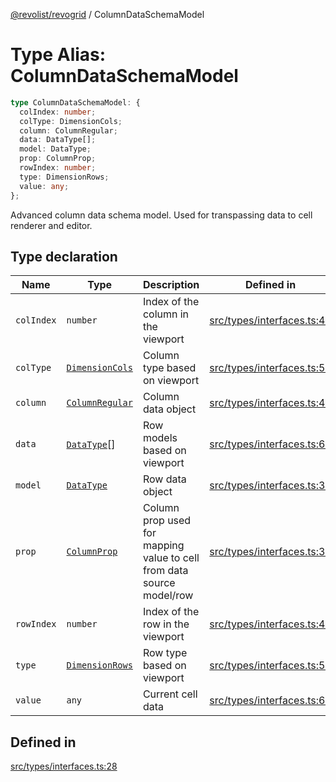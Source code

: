 [@revolist/revogrid](README.md) / ColumnDataSchemaModel

# Type Alias: ColumnDataSchemaModel

```ts
type ColumnDataSchemaModel: {
  colIndex: number;
  colType: DimensionCols;
  column: ColumnRegular;
  data: DataType[];
  model: DataType;
  prop: ColumnProp;
  rowIndex: number;
  type: DimensionRows;
  value: any;
};
```

Advanced column data schema model.
Used for transpassing data to cell renderer and editor.

## Type declaration

| Name | Type | Description | Defined in |
| ------ | ------ | ------ | ------ |
| `colIndex` | `number` | Index of the column in the viewport | [src/types/interfaces.ts:48](https://github.com/revolist/revogrid/blob/e9570f9d5c0f862a9433b930661de46c89a93bd7/src/types/interfaces.ts#L48) |
| `colType` | [`DimensionCols`](TypeAlias.DimensionCols.md) | Column type based on viewport | [src/types/interfaces.ts:52](https://github.com/revolist/revogrid/blob/e9570f9d5c0f862a9433b930661de46c89a93bd7/src/types/interfaces.ts#L52) |
| `column` | [`ColumnRegular`](Interface.ColumnRegular.md) | Column data object | [src/types/interfaces.ts:40](https://github.com/revolist/revogrid/blob/e9570f9d5c0f862a9433b930661de46c89a93bd7/src/types/interfaces.ts#L40) |
| `data` | [`DataType`](TypeAlias.DataType.md)[] | Row models based on viewport | [src/types/interfaces.ts:60](https://github.com/revolist/revogrid/blob/e9570f9d5c0f862a9433b930661de46c89a93bd7/src/types/interfaces.ts#L60) |
| `model` | [`DataType`](TypeAlias.DataType.md) | Row data object | [src/types/interfaces.ts:36](https://github.com/revolist/revogrid/blob/e9570f9d5c0f862a9433b930661de46c89a93bd7/src/types/interfaces.ts#L36) |
| `prop` | [`ColumnProp`](TypeAlias.ColumnProp.md) | Column prop used for mapping value to cell from data source model/row | [src/types/interfaces.ts:32](https://github.com/revolist/revogrid/blob/e9570f9d5c0f862a9433b930661de46c89a93bd7/src/types/interfaces.ts#L32) |
| `rowIndex` | `number` | Index of the row in the viewport | [src/types/interfaces.ts:44](https://github.com/revolist/revogrid/blob/e9570f9d5c0f862a9433b930661de46c89a93bd7/src/types/interfaces.ts#L44) |
| `type` | [`DimensionRows`](TypeAlias.DimensionRows.md) | Row type based on viewport | [src/types/interfaces.ts:56](https://github.com/revolist/revogrid/blob/e9570f9d5c0f862a9433b930661de46c89a93bd7/src/types/interfaces.ts#L56) |
| `value` | `any` | Current cell data | [src/types/interfaces.ts:64](https://github.com/revolist/revogrid/blob/e9570f9d5c0f862a9433b930661de46c89a93bd7/src/types/interfaces.ts#L64) |

## Defined in

[src/types/interfaces.ts:28](https://github.com/revolist/revogrid/blob/e9570f9d5c0f862a9433b930661de46c89a93bd7/src/types/interfaces.ts#L28)
